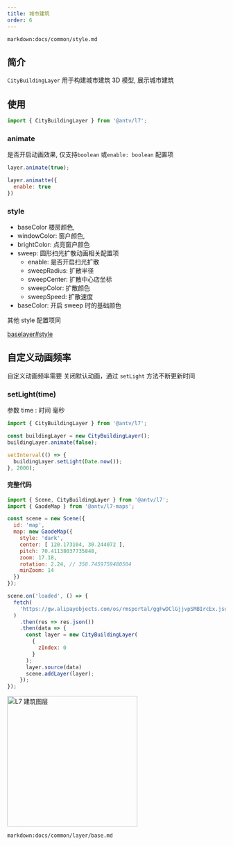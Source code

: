 ```yaml
---
title: 城市建筑
order: 6
---
```


`markdown:docs/common/style.md`

## 简介
`CityBuildingLayer` 用于构建城市建筑 3D 模型, 展示城市建筑


## 使用

```javascript
import { CityBuildingLayer } from '@antv/l7';
```

### animate

是否开启动画效果, 仅支持`boolean` 或`enable: boolean` 配置项

```javascript
layer.animate(true);

layer.animatte({
  enable: true
})
```

### style

- baseColor 楼房颜色,
- windowColor: 窗户颜色,
- brightColor: 点亮窗户颜色
- sweep: 圆形扫光扩散动画相关配置项
  - enable: 是否开启扫光扩散
  - sweepRadius: 扩散半径
  - sweepCenter: 扩散中心店坐标
  - sweepColor: 扩散颜色
  - sweepSpeed: 扩散速度
- baseColor: 开启 sweep 时的基础颜色

其他 style 配置项同

[baselayer#style](../base#style)

## 自定义动画频率

自定义动画频率需要 关闭默认动画，通过 `setLight` 方法不断更新时间

### setLight(time)

参数
time : 时间 毫秒

```js
import { CityBuildingLayer } from '@antv/l7';

const buildingLayer = new CityBuildingLayer();
buildingLayer.animate(false);

setInterval(() => {
  buildingLayer.setLight(Date.now());
}, 2000);

```

#### 完整代码

```javascript
import { Scene, CityBuildingLayer } from '@antv/l7';
import { GaodeMap } from '@antv/l7-maps';

const scene = new Scene({
  id: 'map',
  map: new GaodeMap({
    style: 'dark',
    center: [ 120.173104, 30.244072 ],
    pitch: 70.41138037735848,
    zoom: 17.18,
    rotation: 2.24, // 358.7459759480504
    minZoom: 14
  })
});

scene.on('loaded', () => {
  fetch(
    'https://gw.alipayobjects.com/os/rmsportal/ggFwDClGjjvpSMBIrcEx.json'
  )
    .then(res => res.json())
    .then(data => {
      const layer = new CityBuildingLayer(
        {
          zIndex: 0
        }
      );
      layer.source(data)
      scene.addLayer(layer);
    });
});
```

<img src="https://gw.alipayobjects.com/mdn/rms_816329/afts/img/A*Fe40RYZYR0kAAAAAAAAAAAAAARQnAQ" alt="L7 建筑图层" height="300" width="300">

`markdown:docs/common/layer/base.md`
